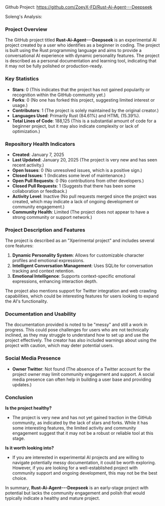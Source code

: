 Github Project: https://github.com/ZoeyX-FD/Rust-Ai-Agent---Deepseek

Soleng's Analysis:

### Project Overview

The GitHub project titled **Rust-Ai-Agent---Deepseek** is an experimental AI project created by a user who identifies as a beginner in coding. The project is built using the Rust programming language and aims to provide a conversational AI experience with dynamic personality features. The project is described as a personal documentation and learning tool, indicating that it may not be fully polished or production-ready.

### Key Statistics

- **Stars**: 0 (This indicates that the project has not gained popularity or recognition within the GitHub community yet.)
- **Forks**: 0 (No one has forked this project, suggesting limited interest or usage.)
- **Contributors**: 1 (The project is solely maintained by the original creator.)
- **Languages Used**: Primarily Rust (84.61%) and HTML (15.39%).
- **Total Lines of Code**: 188,125 (This is a substantial amount of code for a beginner project, but it may also indicate complexity or lack of optimization.)

### Repository Health Indicators

- **Created**: January 7, 2025
- **Last Updated**: January 20, 2025 (The project is very new and has seen recent activity.)
- **Open Issues**: 0 (No unresolved issues, which is a positive sign.)
- **Closed Issues**: 1 (Indicates some level of maintenance.)
- **Open Pull Requests**: 0 (No contributions from other developers.)
- **Closed Pull Requests**: 1 (Suggests that there has been some collaboration or feedback.)
- **Activity Level**: Inactive (No pull requests merged since the project was created, which may indicate a lack of ongoing development or community engagement.)
- **Community Health**: Limited (The project does not appear to have a strong community or support network.)

### Project Description and Features

The project is described as an "Xperimental project" and includes several core features:

1. **Dynamic Personality System**: Allows for customizable character profiles and emotional expressions.
2. **Intelligent Conversation Management**: Uses SQLite for conversation tracking and context retention.
3. **Emotional Intelligence**: Supports context-specific emotional expressions, enhancing interaction depth.

The project also mentions support for Twitter integration and web crawling capabilities, which could be interesting features for users looking to expand the AI's functionality.

### Documentation and Usability

The documentation provided is noted to be "messy" and still a work in progress. This could pose challenges for users who are not technically inclined, as they may struggle to understand how to set up and use the project effectively. The creator has also included warnings about using the project with caution, which may deter potential users.

### Social Media Presence

- **Owner Twitter**: Not found (The absence of a Twitter account for the project owner may limit community engagement and support. A social media presence can often help in building a user base and providing updates.)

### Conclusion

**Is the project healthy?**
- The project is very new and has not yet gained traction in the GitHub community, as indicated by the lack of stars and forks. While it has some interesting features, the limited activity and community engagement suggest that it may not be a robust or reliable tool at this stage.

**Is it worth looking into?**
- If you are interested in experimental AI projects and are willing to navigate potentially messy documentation, it could be worth exploring. However, if you are looking for a well-established project with community support and ongoing development, this may not be the best choice.

In summary, **Rust-Ai-Agent---Deepseek** is an early-stage project with potential but lacks the community engagement and polish that would typically indicate a healthy and mature project.